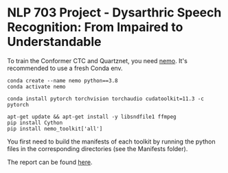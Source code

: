 # NLP 703 Project - Dysarthric Speech Recognition: From Impaired to Understandable

To train the Conformer CTC and Quartznet, you need [nemo](https://github.com/NVIDIA/NeMo). It's recommended to use a fresh Conda env.

```
conda create --name nemo python==3.8
conda activate nemo

conda install pytorch torchvision torchaudio cudatoolkit=11.3 -c pytorch

apt-get update && apt-get install -y libsndfile1 ffmpeg
pip install Cython
pip install nemo_toolkit['all']
```

You first need to build the manifests of each toolkit by running the python files in the corresponding directories (see the Manifests folder).

The report can be found [here](https://github.com/sqrk/NLP703_Project/blob/main/Report.pdf).
